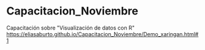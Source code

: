 # Capacitacion_Noviembre
Capacitación sobre "Visualización de datos con R"
https://eliasaburto.github.io/Capacitacion_Noviembre/Demo_xaringan.html#1
